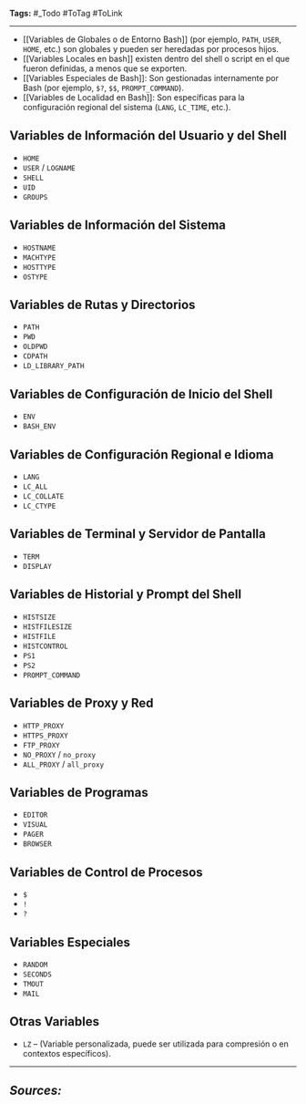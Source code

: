 **Tags:** #_Todo
#ToTag #ToLink 
- - -
- [[Variables de Globales o de Entorno Bash]] (por ejemplo, `PATH`, `USER`, `HOME`, etc.) son globales y pueden ser heredadas por procesos hijos.
- [[Variables Locales en bash]] existen dentro del shell o script en el que fueron definidas, a menos que se exporten.
- [[Variables Especiales de Bash]]: Son gestionadas internamente por Bash (por ejemplo, `$?`, `$$`, `PROMPT_COMMAND`).
- [[Variables de Localidad en Bash]]: Son específicas para la configuración regional del sistema (`LANG`, `LC_TIME`, etc.).

## **Variables de Información del Usuario y del Shell**
- `HOME`
- `USER` / `LOGNAME`
- `SHELL`
- `UID`
- `GROUPS`
## **Variables de Información del Sistema**
- `HOSTNAME`
- `MACHTYPE`
- `HOSTTYPE`
- `OSTYPE`
## **Variables de Rutas y Directorios**
- `PATH`
- `PWD`
- `OLDPWD`
- `CDPATH`
- `LD_LIBRARY_PATH`
## **Variables de Configuración de Inicio del Shell**
- `ENV`
- `BASH_ENV`
## **Variables de Configuración Regional e Idioma**
- `LANG`
- `LC_ALL`
- `LC_COLLATE`
- `LC_CTYPE`
## **Variables de Terminal y Servidor de Pantalla**
- `TERM`
- `DISPLAY`
## **Variables de Historial y Prompt del Shell**
- `HISTSIZE`
- `HISTFILESIZE`
- `HISTFILE`
- `HISTCONTROL`
- `PS1`
- `PS2`
- `PROMPT_COMMAND`
## **Variables de Proxy y Red**
- `HTTP_PROXY`
- `HTTPS_PROXY`
- `FTP_PROXY`
- `NO_PROXY` / `no_proxy`
- `ALL_PROXY` / `all_proxy`
## **Variables de Programas**
- `EDITOR`
- `VISUAL`
- `PAGER`
- `BROWSER`
## **Variables de Control de Procesos**
- `$`
- `!`
- `?`
## **Variables Especiales**
- `RANDOM`
- `SECONDS`
- `TMOUT`
- `MAIL`
## **Otras Variables**
- `LZ` – (Variable personalizada, puede ser utilizada para compresión o en contextos específicos).
---
## ***Sources:***